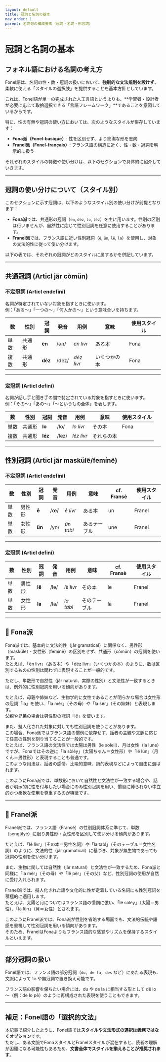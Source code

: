```yaml
---
layout: default
title: 冠詞と名詞の基本
nav_order: 1
parent: 名詞句の構成要素（冠詞・名詞・形容詞）
---
```


# 冠詞と名詞の基本

## フォネル語における名詞の考え方

Fonel語は、名詞の性・数・冠詞の扱いにおいて、**強制的な文法規則を設けず**、柔軟に使える「スタイルの選択肢」を提供することを基本方針としています。

これは、Fonel語が単一の完成された人工言語というよりも、**学習者・設計者が必要に応じて取捨選択できる「言語フレームワーク」**であることを意図しているからです。

特に、性の有無や冠詞の使い方においては、次のようなスタイルが併存しています：

- **Fona派（Fonel-basique）**: 性を区別せず、より簡潔な形を志向
- **Franel派（Fonel-français）**: フランス語の構造に近く、性・数・冠詞を明示的に扱う

それぞれのスタイルの特徴や使い分けは、以下のセクションで具体的に紹介していきます。

---

## 冠詞の使い分けについて（スタイル別）

このセクションに示す冠詞は、以下のようなスタイル別の使い分けが前提となります：

- **Fona派**では、共通形の冠詞（`ën`, `déz`, `lo`, `léz`）を主に用います。性別の区別は行いませんが、自然性に応じて性別冠詞を任意に使用することがあります。
- **Franel派**では、フランス語に近い性別冠詞（`ê`, `ün`, `lë`, `la`）を使用し、対象の文法的性に従って使い分けます。

以下の表では、それぞれの冠詞がどのスタイルに属するかを併記しています。

---

## 共通冠詞 (Articl jãr còmün)

### 不定冠詞 (Articl endefini)

名詞が特定されていない対象を指すときに使います。  
例：「ある～」「一つの～」「何人かの～」という意味合いを持ちます。

| 数   | 性別   | 冠詞    | 発音   | 用例       | 意味         | 使用スタイル  |
|------|--------|---------|--------|------------|--------------|---------------|
| 単数 | 共通形 | **ën**  | /ən/   | *ën livr*  | ある本       | Fona          |
| 複数 | 共通形 | **déz** | /dez/  | *déz livr* | いくつかの本 | Fona          |

---

### 定冠詞 (Articl defini)

名詞が話し手と聞き手の間で特定されている対象を指すときに使います。  
例：「その～」「あの～」「～というもの全体」を表します。

| 数   | 性別   | 冠詞    | 発音   | 用例       | 意味         | 使用スタイル  |
|------|--------|---------|--------|------------|--------------|---------------|
| 単数 | 共通形 | **lo**  | /lo/   | *lo livr*  | その本       | Fona          |
| 複数 | 共通形 | **léz** | /lez/  | *léz livr* | それらの本   |               |

---

## 性別冠詞 (Articl jãr maskülẽ/femínẽ)

### 不定冠詞 (Articl endefini)

| 数   | 性別   | 冠詞    | 発音   | 用例       | 意味         | cf. Fransè  | 使用スタイル   |
|------|--------|---------|--------|------------|--------------|-------------|----------------|
| 単数 | 男性形 | **ê**   | /œ̃/   | *ê livr*   | ある本       | un          | Franel         |
| 単数 | 女性形 | **ün**  | /yn/   | *ün tabl*  | あるテーブル | une         | Franel         |

---

### 定冠詞 (Articl defini)

| 数   | 性別   | 冠詞    | 発音   | 用例       | 意味         | cf. Fransè | 使用スタイル |
|------|--------|---------|--------|------------|--------------|-------------|----------------|
| 単数 | 男性形 | **lë**  | /lə/   | *lë livr*  | その本       | le          | Franel         |
| 単数 | 女性形 | **la**  | /la/   | *la tabl*  | そのテーブル | la          | Franel         |

---

## 🔹 Fona派

Fona派では、基本的に文法的性（jãr gramatical）に関係なく、男性形（maskülẽ）・女性形（femínẽ）の区別をせず、共通形（còmün）の冠詞を使います。  
たとえば、「ën livr」（ある本）や「déz livr」（いくつかの本）のように、数は区別するものの性別は問わずに表現することが一般的です。

ただし、単数形で自然性（jãr natural、実際の性別）と文法性が一致するときは、例外的に性別冠詞を用いる傾向があります。

たとえば、母親や姉妹など、生物学的に女性であることが明らかな場合は女性形の冠詞「la」を使い、「la mèr」（その母）や「la sêr」（その姉妹）と表現します。  
父親や兄弟の場合は男性形の冠詞「lë」を使います。

また、擬人化された対象に対しても性別冠詞を使うことがあります。  
この場合、Fona派ではフランス語の慣例に依存せず、話者の主観や文脈に応じて任意の性別を割り当てることが一般的です。  
たとえば、フランス語の文法性では太陽は男性（le soleil）、月は女性（la lune）ですが、Fonaではその逆に「la sòlèy」（太陽ちゃん＝女性形）や「lë lün」（月くん＝男性形）と表現することも普通です。  
このような用法は、話者の感情、比喩的意味、詩的表現などによって自由に選ばれます。

このようにFona派では、単数形において自然性と文法性が一致する場合や、話者が明示的に性を付与したい場合にのみ性別冠詞を用い、慣習に縛られない中立的かつ柔軟な使用を尊重するのが特徴です。

---

## 🔸 Franel派

Franel派では、フランス語（Fransè）の性別冠詞体系に準じて、単数（sengülyé）に限り男性形・女性形を区別して使い分ける傾向があります。

たとえば、「lë livr」（その本＝男性名詞）や「la tabl」（そのテーブル＝女性名詞）のように、文法的性（jãr gramatical）に基づき、対象が無生物であっても冠詞の性別を使い分けます。

また、生物に関しては自然性（jãr natural）と文法性が一致するため、Fona派と同様に「la mèr」（その母）や「lë pèr」（その父）など、性別冠詞の使用が自然に受け入れられます。

Franel派では、擬人化された語や文化的に性が定着している名詞にも性別冠詞を積極的に適用します。  
たとえば、太陽と月についてはフランス語の慣例に倣い、「lë sòlèy」（太陽＝男性）、「la lün」（月＝女性）とされます。

このようにFranel派では、Fona派が性別を省略する場面でも、文法的伝統や語感を重視して性別冠詞を用いる傾向があります。  
そのため、FranelはFonaよりもフランス語的な感覚やリズムを保持するスタイルといえます。

---

## 部分冠詞の扱い

Fonel語では、フランス語の部分冠詞（`du, de la, des` など）にあたる表現も、文脈によって `lo` や無冠詞で置き換え可能です。

フランス語の影響を保ちたい場合には、du や de la に相当する形として
dë lo ～（例：dë lo pẽ）のように再構成された表現を使うこともできます。

---

## 補足：Fonel語の「選択的文法」

本記事で紹介したように、Fonel語では**スタイルや文法形式の選択は義務ではなくオプション**です。  
ただし、ある文脈でFonaスタイルとFranelスタイルが混在すると、読者の理解が困難になる可能性もあるため、**文書全体でスタイルを揃えることが推奨されます**。
